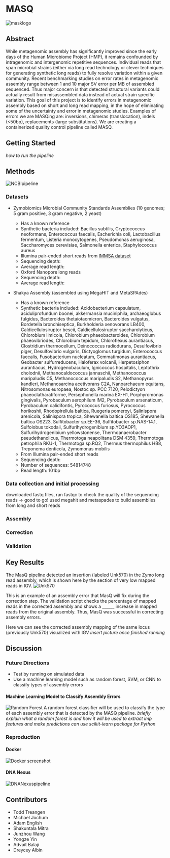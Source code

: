 # MASQ
![masklogo](https://github.com/NCBI-Codeathons/Meta_QC/blob/master/figures/mask_logo.jpg)

## Abstract
While metagenomic assembly has significantly improved since the early days of the Human Microbiome Project (HMP), it remains confounded by intragenomic and intergenomic repetitive sequences. Individual reads that span microbial strains (either via long read technology or clever techniques for generating synthetic long reads) to fully resolve variation within a given community. Recent benchmarking studies on error rates in metagenomic assembly range between 1 and 10 major SV error per MB of assembled sequenced. Thus major concern is that detected structural variants could actually result from misassembled data instead of actual strain specific variation. This goal of this project is to identify errors in metagenomic assembly based on short and long read mapping, in the hope of eliminating some of the uncertainty and error in metagenomic studies. Examples of errors we are MASQing are: inversions, chimeras (translocation), indels (<50bp), replacements (large substitutions). We are creating a containerized quality control pipeline called MASQ.

## Getting Started
*how to run the pipeline*

## Methods
![NCBIpipeline](https://github.com/NCBI-Codeathons/Meta_QC/blob/master/figures/NCBI_pipe.png)

### Datasets
+ Zymobiomics Microbial Community Standards Assemblies (10 genomes; 5 gram positive, 3 gram negative, 2 yeast)
  + Has a known reference
  + Synthetic bacteria included: Bacillus subtilis, Cryptococcus neoformans, Enterococcus faecalis, Escherichia coli, Lactobacillus fermentum, Listeria monocytogenes, Pseudomonas aeruginosa, Saccharomyces cerevisiae, Salmonella enterica, Staphylococcus aureus
  + Illumina pair-ended short reads from [IMMSA dataset](http://ftp-private.ncbi.nlm.nih.gov/nist-immsa/IMMSA/) 
  + Sequencing depth:
  + Average read length:
  + Oxford Nanopore long reads
  + Sequencing depth: 
  + Average read length: 
  
+ Shakya Assembly (assembled using MegaHIT and MetaSPAdes)
  + Has a known reference
  + Synthetic bacteria included: Acidobacterium capsulatum, aciduliprofundum boonei, akkermansia muciniphila, archaeoglobus fulgidus, Bacteroides thetaiotaomicron, Bacteroides vulgatus, Bordetella bronchiseptica, Burkholderia xenovorans LB400, Caldicellulosiruptor bescii, Caldicellulosiruptor saccharolyticus, Chlorobium limicola, Chlorobium phaeobacteroides, Chlorobium phaeovibriodes, Chlorobium tepidum, Chloroflexus aurantiacus, Clostridium thermocellum, Deinococcus radiodurans, Desulfovibrio piger, Desulfovibrio vulgaris, Dictyoglomus turgidum, Enterococcus faecalis, Fusobacterium nucleatum, Gemmatimonas aurantiacus, Geobacter sulfurreducens, Haloferax volcanii, Herpetosiphon aurantiacus, Hydrogenobaculum, Ignicoccus hospitalis, Leptothrix cholodnii, Methanocaldococcus jannaschii, Methanococcus maripaludis C5, Methanococcus maripaludis S2, Methanopyrus kandleri, Methanosarcina acetivorans C2A, Nanoarchaeum equitans, Nitrosomonas europaea, Nostoc sp. PCC 7120, Pelodictyon phaeoclatharatiforme, Persephonella marina EX-H1, Porphyromonas gingivalis, Pyrobaculum aerophilum IM2, Pyrobaculum arsenaticum, Pyrobaculum calidifontis, Pyrococcus furiosus, Pyrococcus horikoshii, Rhodopirellula baltica, Ruegeria pomeroyi, Salinispora arenicola, Salinispora tropica, Shewanella baltica OS185, Shewanella baltica OS223, Sulfitobacter sp.EE-36, Sulfitobacter sp.NAS-14.1, Sulfolobus tokodaii, Sulfurihydrogenibium sp.YO3AOP1, Sulfurihydrogenibium yellowstonense, Thermoanaerobacter pseudethanolicus, Thermotoga neapolitana DSM 4359, Thermotoga petrophila RKU-1, Thermotoga sp.RQ2, Thermus thermophilus HB8, Treponema denticola, Zymomonas mobilis
  + From Illumina pair-ended short reads 
  + Sequencing depth:
  + Number of sequences: 54814748
  + Read length: 101bp

### Data collection and initial processing
downloaded fastq files, ran fastqc to check the quality of the sequencing reads -> good to go!
used megahit and metaspades to build assemblies from long and short reads

### Assembly

### Correction

### Validation

## Key Results

The MasQ pipeline detected an insertion (labeled Unk570) in the Zymo long read assembly, which is shown here by the section of very low mapped reads in IGV. 
![Unk570](https://github.com/NCBI-Codeathons/MASQ/blob/master/figures/unk570_igv_snapshot.png)

This is an example of an assembly error that MasQ will fix during the correction step. The validation script checks the percentage of mapped reads in the corrected assembly and shows a ______ increase in mapped reads from the original assembly. Thus, MasQ was successful in correcting assembly errors.

Here we can see the corrected assembly mapping of the same locus (previously Unk570) visualized with IGV
*insert picture once finished running*

## Discussion 
### Future Directions
+ Test by running on simulated data
+ Use a machine learning model such as random forest, SVM, or CNN to classify types of assembly errors
#### Machine Learning Model to Classify Assembly Errors
![Random Forest](https://github.com/NCBI-Codeathons/Meta_QC/blob/master/figures/NCBI_hackathon.jpg)
A random forest classifier will be used to classify the type of each assembly error that is detected by the MASQ pipeline. 
*briefly explain what a random forest is and how it will be used to extract imp features and make predictions*
*can use scikit-learn package for Python*


### Reproduction
#### Docker
![Docker screenshot](https://github.com/NCBI-Codeathons/Meta_QC/blob/master/figures/docker_ncbi.png)

#### DNA Nexus
![DNANexuspipeline](https://github.com/NCBI-Codeathons/Meta_QC/blob/master/figures/image.png)

## Contributors
+ Todd Treangen 
+ Michael Jochum
+ Adam English
+ Shakuntala Mitra
+ Junzhou Wang
+ Yongze Yin
+ Advait Balaji
+ Dreycey Albin
